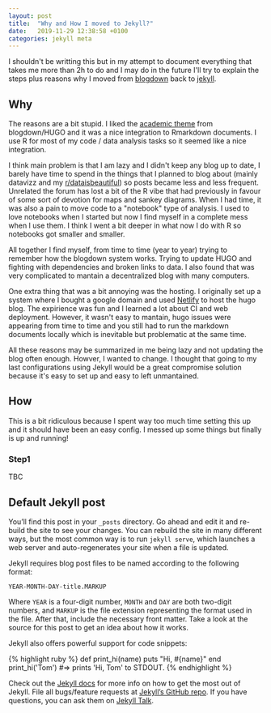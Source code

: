 ```yaml
---
layout: post
title:  "Why and How I moved to Jekyll?"
date:   2019-11-29 12:38:58 +0100
categories: jekyll meta
---
```


I shouldn't be writting this but in my attempt to document everything that
takes me more than 2h to do and I may do in the future I'll try to explain
the steps plus reasons why I moved from
[blogdown](https://bookdown.org/yihui/blogdown/) back to
[jekyll](https://jekyllrb.com/).

## Why

The reasons are a bit stupid. I liked the
[academic theme](https://themes.gohugo.io/academic/) from blogdown/HUGO and
it was a nice integration to Rmarkdown documents. I use R for most of my code
/ data analysis tasks so it seemed like a nice integration.

I think main problem is that I am lazy and I didn't keep any blog up to date,
I barely have time to spend in the things that I planned to blog about (mainly
datavizz and my [r/dataisbeautiful](https://www.reddit.com/r/dataisbeautiful/))
so posts became less and less frequent.
Unrelated the forum has lost a bit of the R vibe that had previously in favour
of some sort of devotion for maps and sankey diagrams.
When I had time, it was also a pain to move code to a "notebook" type of
analysis. I used to love notebooks when I started but now I find myself in a
complete mess when I use them. I think I went a bit deeper in what now I do
with R so notebooks got smaller and smaller.

All together I find myself, from time to time (year to year) trying to remember
how the blogdown system works. Trying to update HUGO and fighting with
dependencies and broken links to data. I also found that was very complicated
to mantain a decentralized blog with many computers.

One extra thing that was a bit annoying was the hosting.
I originally set up a system where I bought a google domain and used
[Netlify](https://www.netlify.com/) to host the hugo blog. The expirience was
fun and I learned a lot about CI and web deployment. However, it wasn't easy
to mantain, hugo issues were appearing from time to time and you still had
to run the markdown documents locally which is inevitable but problematic at
the same time.

All these reasons may be summarized in me being lazy and not updating the
blog often enough. Howver, I wanted to change.
I thought that going to my last configurations using Jekyll would be a great
compromise solution because it's easy to set up and easy to left unmantained.

## How

This is a bit ridiculous because I spent way too much time setting this up
and it should have been an easy config. I messed up some things but finally
is up and running!

### Step1

TBC


## Default Jekyll post

You’ll find this post in your `_posts` directory. Go ahead and edit it and re-build the site to see your changes. You can rebuild the site in many different ways, but the most common way is to run `jekyll serve`, which launches a web server and auto-regenerates your site when a file is updated.

Jekyll requires blog post files to be named according to the following format:

`YEAR-MONTH-DAY-title.MARKUP`

Where `YEAR` is a four-digit number, `MONTH` and `DAY` are both two-digit numbers, and `MARKUP` is the file extension representing the format used in the file. After that, include the necessary front matter. Take a look at the source for this post to get an idea about how it works.

Jekyll also offers powerful support for code snippets:

{% highlight ruby %}
def print_hi(name)
  puts "Hi, #{name}"
end
print_hi('Tom')
#=> prints 'Hi, Tom' to STDOUT.
{% endhighlight %}

Check out the [Jekyll docs][jekyll-docs] for more info on how to get the most out of Jekyll. File all bugs/feature requests at [Jekyll’s GitHub repo][jekyll-gh]. If you have questions, you can ask them on [Jekyll Talk][jekyll-talk].

[jekyll-docs]: https://jekyllrb.com/docs/home
[jekyll-gh]:   https://github.com/jekyll/jekyll
[jekyll-talk]: https://talk.jekyllrb.com/
